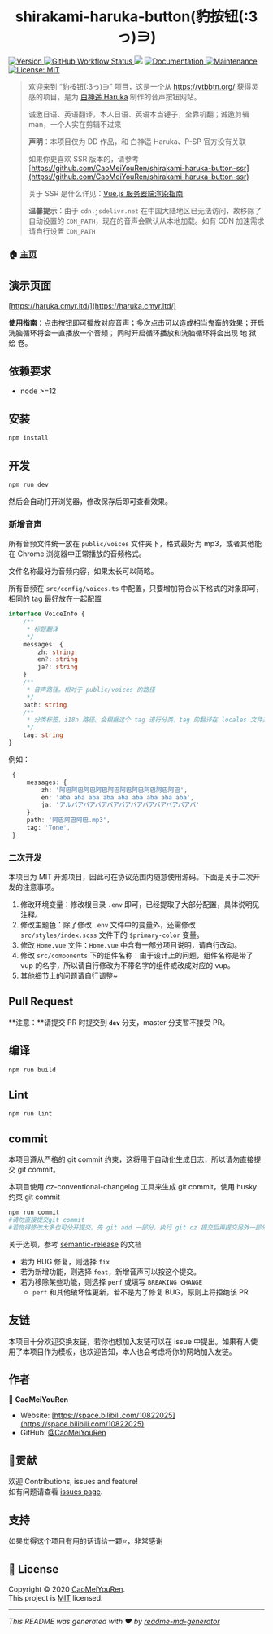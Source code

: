 <h1 align="center">shirakami-haruka-button(豹按钮(:3っ)∋) </h1>
<p>
  <a href="https://github.com/CaoMeiYouRen/shirakami-haruka-button" target="_blank">
    <img alt="Version" src="https://img.shields.io/github/package-json/v/CaoMeiYouRen/shirakami-haruka-button">
  </a>
  <a href="https://github.com/CaoMeiYouRen/shirakami-haruka-button/actions?query=workflow%3ARelease" target="_blank">
    <img alt="GitHub Workflow Status" src="https://img.shields.io/github/actions/workflow/status/CaoMeiYouRen/shirakami-haruka-button/release.yml?branch=master">
  </a>
  <img src="https://img.shields.io/badge/node-%3E%3D12-blue.svg" />
  <a href="https://github.com/CaoMeiYouRen/shirakami-haruka-button#readme" target="_blank">
    <img alt="Documentation" src="https://img.shields.io/badge/documentation-yes-brightgreen.svg" />
  </a>
  <a href="https://github.com/CaoMeiYouRen/shirakami-haruka-button/graphs/commit-activity" target="_blank">
    <img alt="Maintenance" src="https://img.shields.io/badge/Maintained%3F-yes-green.svg" />
  </a>
  <a href="https://github.com/CaoMeiYouRen/shirakami-haruka-button/blob/master/LICENSE" target="_blank">
    <img alt="License: MIT" src="https://img.shields.io/github/license/CaoMeiYouRen/shirakami-haruka-button" />
  </a>
</p>

> 欢迎来到 “豹按钮(:3っ)∋” 项目，这是一个从 https://vtbbtn.org/ 获得灵感的项目，是为 [白神遥 Haruka](https://space.bilibili.com/477332594/) 制作的音声按钮网站。
>
> 诚邀日语、英语翻译，本人日语、英语本当锤子，全靠机翻；诚邀剪辑 man，一个人实在剪辑不过来
>
> **声明**：本项目仅为 DD 作品，和 白神遥 Haruka、P-SP 官方没有关联
>
> 如果你更喜欢 SSR 版本的，请参考 [https://github.com/CaoMeiYouRen/shirakami-haruka-button-ssr](https://github.com/CaoMeiYouRen/shirakami-haruka-button-ssr)
>
> 关于 SSR 是什么详见：[Vue.js 服务器端渲染指南](https://ssr.vuejs.org/zh/)
>
> **温馨提示**：由于 `cdn.jsdelivr.net` 在中国大陆地区已无法访问，故移除了自动设置的 `CDN_PATH`，现在的音声会默认从本地加载。如有 CDN 加速需求请自行设置 `CDN_PATH`

### 🏠 [主页](https://github.com/CaoMeiYouRen/shirakami-haruka-button#readme)

## 演示页面

[https://haruka.cmyr.ltd/](https://haruka.cmyr.ltd/)

**使用指南**：点击按钮即可播放对应音声；多次点击可以造成相当鬼畜的效果；开启洗脑循环将会一直播放一个音频； 同时开启循环播放和洗脑循环将会出现 地 狱 绘 卷。


## 依赖要求

- node >=12

## 安装

```sh
npm install
```

## 开发

```sh
npm run dev
```

然后会自动打开浏览器，修改保存后即可查看效果。

### 新增音声

所有音频文件统一放在 `public/voices` 文件夹下，格式最好为 mp3，或者其他能在 Chrome 浏览器中正常播放的音频格式。

文件名称最好为音频内容，如果太长可以简略。

所有音频在 `src/config/voices.ts` 中配置，只要增加符合以下格式的对象即可，相同的 tag 最好放在一起配置

```ts
interface VoiceInfo {
    /**
     * 标题翻译
     */
    messages: {
        zh: string
        en?: string
        ja?: string
    }
    /**
     * 音声路径。相对于 public/voices 的路径
     */
    path: string
    /**
     * 分类标签，i18n 路径。会根据这个 tag 进行分类，tag 的翻译在 locales 文件夹下 zh/en/ja 文件中的 tags 字段中设置
     */
    tag: string
}
```

例如：

```ts
 {
     messages: {
         zh: '阿巴阿巴阿巴阿巴阿巴阿巴阿巴阿巴阿巴阿巴',
         en: 'aba aba aba aba aba aba aba aba aba',
         ja: 'アルバアバアバアバアバアバアバアバアバアバアバ'
     },
     path: '阿巴阿巴阿巴.mp3',
     tag: 'Tone',
 }
```

### 二次开发

本项目为 MIT 开源项目，因此可在协议范围内随意使用源码。下面是关于二次开发的注意事项。

1.  修改环境变量：修改根目录 `.env` 即可，已经提取了大部分配置，具体说明见注释。
2.  修改主题色：除了修改 `.env` 文件中的变量外，还需修改 `src/styles/index.scss` 文件下的 `$primary-color` 变量。
3.  修改 `Home.vue` 文件：`Home.vue` 中含有一部分项目说明，请自行改动。
4.  修改 `src/components` 下的组件名称：由于设计上的问题，组件名称是带了 vup 的名字，所以请自行修改为不带名字的组件或改成对应的 vup。
5.  其他细节上的问题请自行调整~

## Pull Request

**注意：**请提交 PR 时提交到 **`dev`** 分支，master 分支暂不接受 PR。

## 编译

```sh
npm run build
```

## Lint

```plain
npm run lint
```

## commit

本项目遵从严格的 git commit 约束，这将用于自动化生成日志，所以请勿直接提交 git commit。

本项目使用 cz-conventional-changelog 工具来生成 git commit，使用 husky 约束 git commit

```sh
npm run commit 
#请勿直接提交git commit
#若觉得修改太多也可分开提交。先 git add 一部分，执行 git cz 提交后再提交另外一部分
```

关于选项，参考 [semantic-release](https://github.com/semantic-release/semantic-release) 的文档

-   若为 BUG 修复，则选择 `fix`
-   若为新增功能，则选择 `feat`，新增音声可以按这个提交。
-   若为移除某些功能，则选择 `perf`  或填写 `BREAKING CHANGE`
    -    `perf` 和其他破坏性更新，若不是为了修复 BUG，原则上将拒绝该 PR

## 友链

本项目十分欢迎交换友链，若你也想加入友链可以在 issue 中提出。如果有人使用了本项目作为模板，也欢迎告知，本人也会考虑将你的网站加入友链。

## 作者


👤 **CaoMeiYouRen**

* Website: [https://space.bilibili.com/10822025](https://space.bilibili.com/10822025)
* GitHub: [@CaoMeiYouRen](https://github.com/CaoMeiYouRen)

## 🤝贡献

欢迎 Contributions, issues and feature!<br />如有问题请查看 [issues page](https://github.com/CaoMeiYouRen/shirakami-haruka-button/issues).

## 支持

如果觉得这个项目有用的话请给一颗⭐️，非常感谢

## 📝 License

Copyright © 2020 [CaoMeiYouRen](https://github.com/CaoMeiYouRen).<br />
This project is [MIT](https://github.com/CaoMeiYouRen/shirakami-haruka-button/blob/master/LICENSE) licensed.

***
_This README was generated with ❤️ by [readme-md-generator](https://github.com/kefranabg/readme-md-generator)_
